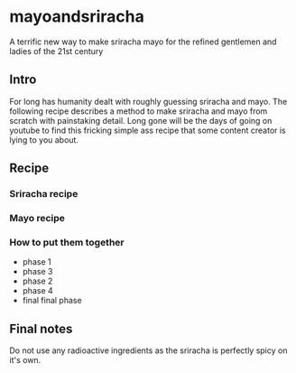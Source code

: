 # mayoandsriracha
A terrific new way to make sriracha mayo for the refined gentlemen and ladies of the 21st century


## Intro
For long has humanity dealt with roughly guessing sriracha and mayo. The following recipe describes a method to
make sriracha and mayo from scratch with painstaking detail. Long gone will be the days of going on youtube to 
find this fricking simple ass recipe that some content creator is lying to you about.   

## Recipe

### Sriracha recipe


### Mayo recipe

### How to put them together

- phase 1
- phase 3
- phase 2
- phase 4
- final final phase

## Final notes
Do not use any radioactive ingredients as the sriracha is perfectly spicy on it's own. 

